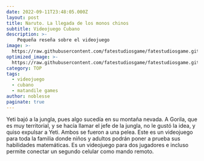 ```yaml
---
date: 2022-09-11T23:48:05.000Z
layout: post
title: Naruto. La llegada de los monos chinos
subtitle: Videojuego Cubano
description: >-
    Pequeña reseña sobre el videojuego 
image: >-
  https://raw.githubusercontent.com/fatestudiosgame/fatestudiosgame.github.io/master/src/img/images-post/naruto-la-llegada-de-los-monos-chinos.jpg
optimized_image: >-
  https://raw.githubusercontent.com/fatestudiosgame/fatestudiosgame.github.io/master/src/img/images-post/naruto-la-llegada-de-los-monos-chinos.jpg
category: TOP
tags:
  - videojuego
  - cubano
  - matandile games
author: noblesse
paginate: true
---
```

Yeti bajó a la jungla, pues algo sucedía en su montaña nevada. A Gorila, que es muy territorial, y se hacía llamar el jefe de la jungla, no le gustó la idea, y quiso expulsar a Yeti. Ambos se fueron a una pelea. Este es un videojuego para toda la familia donde niños y adultos podrán poner a prueba sus habilidades matemáticas. Es un videojuego para dos jugadores e incluso permite conectar un segundo celular como mando remoto.  
